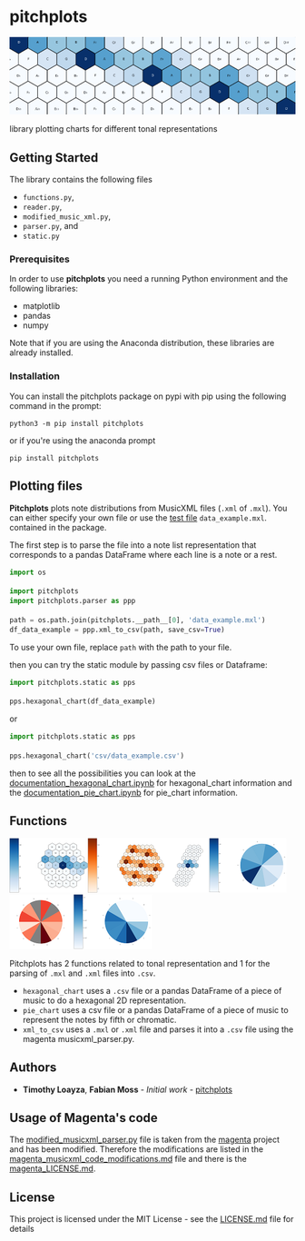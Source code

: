 # pitchplots

![header](images/big_blue_hex_8_top.png)

library plotting charts for different tonal representations

## Getting Started

The library contains the following files
* `functions.py`, 
* `reader.py`, 
* `modified_music_xml.py`, 
* `parser.py`, and 
* `static.py`

### Prerequisites

In order to use **pitchplots** you need a running Python environment and the following libraries:
* matplotlib
* pandas
* numpy

Note that if you are using the Anaconda distribution, these libraries are already installed.

### Installation

You can install the pitchplots package on pypi with pip using the following command in the prompt:

```
python3 -m pip install pitchplots
```

or if you're using the anaconda prompt

```
pip install pitchplots
```

## Plotting files

**Pitchplots** plots note distributions from MusicXML files (`.xml` of `.mxl`). You can either specify your own file or use the [test file](data_example.mxl) `data_example.mxl`. contained in the package.

The first step is to parse the file into a note list representation that corresponds to a pandas DataFrame where each line is a note or a rest.

```python
import os

import pitchplots
import pitchplots.parser as ppp

path = os.path.join(pitchplots.__path__[0], 'data_example.mxl')
df_data_example = ppp.xml_to_csv(path, save_csv=True)
```

To use your own file, replace `path` with the path to your file.

then you can try the static module by passing csv files or Dataframe:

```python
import pitchplots.static as pps

pps.hexagonal_chart(df_data_example)
```
or
```python
import pitchplots.static as pps

pps.hexagonal_chart('csv/data_example.csv')
```

then to see all the possibilities you can look at the [documentation_hexagonal_chart.ipynb](documentation_hexagonal_chart.ipynb) for hexagonal_chart information and the [documentation_pie_chart.ipynb](documentation_pie_chart.ipynb) for pie_chart information.

## Functions

<img   src="images/Tp1_def_hex.png"><img   src="images/Tp2_hex_orange_pc_5.png"><img   src="images/Tp3_hex_noduplicate.png"><img   src="images/Tp4_def_pie.png"><img   src="images/Tp5_red_pie_nofifith.png"><img   src="images/Tp6_log_pie.png">

Pitchplots has 2 functions related to tonal representation and 1 for the parsing of `.mxl` and `.xml` files into `.csv`.

-   `hexagonal_chart` uses a `.csv` file or a pandas DataFrame of a piece of music to do a hexagonal 2D representation.
-   `pie_chart` uses a csv file or a pandas DataFrame of a piece of music to represent the notes by fifth or chromatic.
-   `xml_to_csv` uses a `.mxl` or `.xml` file and parses it into a `.csv` file using the magenta musicxml_parser.py.

## Authors

* **Timothy Loayza**, **Fabian Moss** - *Initial work* - [pitchplots](https://github.com/DCMLab/pitchplots)

## Usage of Magenta's code

The [modified_musicxml_parser.py](modified_musicxml_parser.py) file is taken from the [magenta](https://github.com/tensorflow/magenta) project and has been modified. Therefore the modifications are listed in the [magenta_musicxml_code_modifications.md](magenta_musicxml_code_modifications.md) file and there is the [magenta_LICENSE.md](magenta_LICENSE.md).

## License

This project is licensed under the MIT License - see the [LICENSE.md](LICENSE.md) file for details
